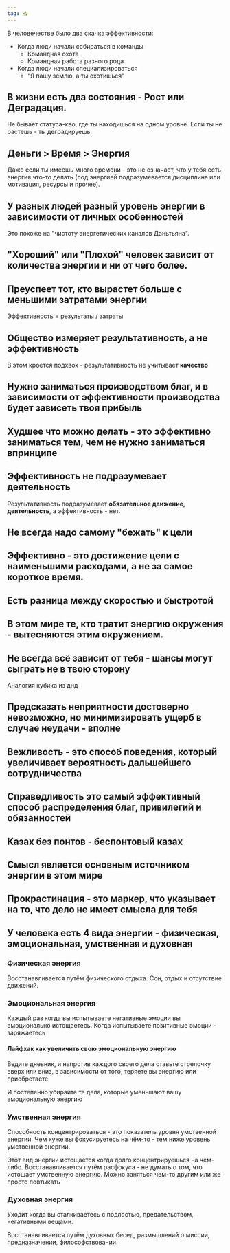 ```yaml
---
tag: 📥
---
```


В человечестве было два скачка эффективности:
- Когда люди начали собираться в команды
	- Командная охота
	- Командная работа разного рода
- Когда люди начали специализироваться
	- "Я пашу землю, а ты охотишься" 

## В жизни есть два состояния - Рост или Деградация. 

Не бывает статуса-кво, где ты находишься на одном уровне. Если ты не растешь - ты деградируешь.

## Деньги > Время > Энергия

Даже если ты имеешь много времени - это не означает, что у тебя есть энергия что-то делать (под энергией подразумевается дисциплина или мотивация, ресурсы и прочее).

## У разных людей разный уровень энергии в зависимости от личных особенностей

Это похоже на "чистоту энергетических каналов Даньтьяна". 

## "Хороший" или "Плохой" человек зависит от количества энергии и ни от чего более.

## Преуспеет тот, кто вырастет больше с меньшими затратами энергии

Эффективность =  результаты / затраты

## Общество измеряет результативность, а не эффективность

В этом кроется подхвох - результативность не учитывает **качество**

## Нужно заниматься производством благ, и в зависимости от эффективности производства будет зависеть твоя прибыль

## Худшее что можно делать - это эффективно заниматься тем, чем не нужно заниматься впринципе

## Эффективность не подразумевает деятельность
Результативность подразумевает **обязательное движение,** **деятельность**, а эффективность - нет.

## Не всегда надо самому "бежать" к цели

## Эффективно - это достижение цели с наименьшими расходами, а не за самое короткое время.

## Есть разница между скоростью и быстротой

## В этом мире те, кто тратит энергию окружения - вытесняются этим окружением.

## Не всегда всё зависит от тебя - шансы могут сыграть не в твою сторону
Аналогия кубика из днд

## Предсказать неприятности достоверно невозможно, но минимизировать ущерб в случае неудачи - вполне

## Вежливость - это способ поведения, который увеличивает вероятность дальшейшего сотрудничества

## Справедливость это самый эффективный способ распределения благ, привилегий и обязанностей

## Казах без понтов - беспонтовый казах

## Смысл является основным источником энергии в этом мире

## Прокрастинация - это маркер, что указывает на то, что дело не имеет смысла для тебя

## У человека есть 4 вида энергии - физическая, эмоциональная, умственная и духовная
### Физическая энергия
Восстанавливается путём физического отдыха. Сон, отдых и отсутствие движений.

### Эмоциональная энергия
Каждый раз когда вы испытываете негативные эмоции вы эмоционально истощаетесь. Когда испытываете позитивные эмоции - заряжаетесь
#### Лайфхак как увеличить свою эмоциональную энергию
Ведите дневник, и напротив каждого своего дела ставьте стрелочку вверх или вниз, в зависимости от того, теряете вы энергию или приобретаете. 

И постепенно убирайте те дела, которые уменьшают вашу эмоциональную энергию

### Умственная энергия
Способность концентрироваться - это показатель уровня умственной энергии. Чем хуже вы фокусируетесь на чём-то - тем ниже уровень умственной энергии.

Этот вид энергии истощается когда долго концентрируешься на чем-либо.
Восстанавливается путём расфокуса - не думать о том, что истощает умственную энергию. Можно заняться чем-то другим или же просто повтыкать
### Духовная энергия
Уходит когда вы сталкиваетесь с подлостью, предательством, негативными вещами. 

Восстанавливается путём духовных бесед, размышлений о миссии, предназначении, философствовании.